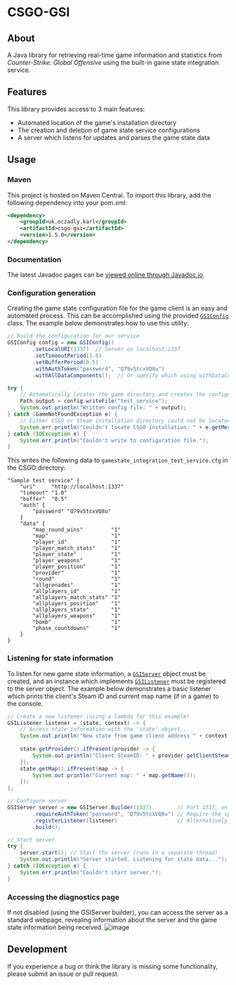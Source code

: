 # CSGO-GSI
## About
A Java library for retrieving real-time game information and statistics from *Counter-Strike: Global Offensive* using
the built-in game state integration service.

## Features
This library provides access to 3 main features:
- Automated location of the game's installation directory
- The creation and deletion of game state service configurations
- A server which listens for updates and parses the game state data

## Usage
### Maven
This project is hosted on Maven Central. To import this library, add the following dependency into your pom.xml:
```xml
<dependency>
    <groupId>uk.oczadly.karl</groupId>
    <artifactId>csgo-gsi</artifactId>
    <version>1.5.0</version>
</dependency>
```

### Documentation
The latest Javadoc pages can be [viewed online through Javadoc.io](https://www.javadoc.io/doc/uk.oczadly.karl/csgo-gsi).

### Configuration generation
Creating the game state configuration file for the game client is an easy and automated process. This can be 
accomplished using the provided [`GSIConfig`](https://www.javadoc.io/doc/uk.oczadly.karl/csgo-gsi/latest/uk/oczadly/karl/csgsi/config/GSIConfig.html)
 class. The example below demonstrates how to use this utility:

```java
// Build the configuration for our service
GSIConfig config = new GSIConfig()
        .setLocalURI(1337)  // Server on localhost:1337
        .setTimeoutPeriod(1.0)
        .setBufferPeriod(0.5)
        .withAuthToken("password", "Q79v5tcxVQ8u")
        .withAllDataComponents();  // Or specify which using withDataComponents(...)

try {
    // Automatically locates the game directory and creates the configuration file
    Path output = config.writeFile("test_service");
    System.out.println("Written config file: " + output);
} catch (GameNotFoundException e) {
    // Either CSGO or Steam installation directory could not be located
    System.err.println("Couldn't locate CSGO installation: " + e.getMessage());
} catch (IOException e) {
    System.err.println("Couldn't write to configuration file.");
}
```

This writes the following data to `gamestate_integration_test_service.cfg` in the CSGO directory:
```text
"Sample test service" {
    "uri"     "http://localhost:1337"
    "timeout" "1.0"
    "buffer"  "0.5"
    "auth" {
        "password" "Q79v5tcxVQ8u"
    }
    "data" {
        "map_round_wins"         "1"
        "map"                    "1"
        "player_id"              "1"
        "player_match_stats"     "1"
        "player_state"           "1"
        "player_weapons"         "1"
        "player_position"        "1"
        "provider"               "1"
        "round"                  "1"
        "allgrenades"            "1"
        "allplayers_id"          "1"
        "allplayers_match_stats" "1"
        "allplayers_position"    "1"
        "allplayers_state"       "1"
        "allplayers_weapons"     "1"
        "bomb"                   "1"
        "phase_countdowns"       "1"
    }
}
```

### Listening for state information
To listen for new game state information, a [`GSIServer`](https://www.javadoc.io/doc/uk.oczadly.karl/csgo-gsi/latest/uk/oczadly/karl/csgsi/GSIServer.html)
object must be created, and an instance which implements [`GSIListener`](https://www.javadoc.io/doc/uk.oczadly.karl/csgo-gsi/latest/uk/oczadly/karl/csgsi/GSIListener.html)
must be registered to the server object. The example below demonstrates a basic listener which prints the client's
 Steam ID and current map name (if in a game) to the console.

```java
// Create a new listener (using a lambda for this example)
GSIListener listener = (state, context) -> {
    // Access state information with the 'state' object...
    System.out.println("New state from game client address " + context.getAddress().getHostAddress());
    
    state.getProvider().ifPresent(provider -> {
        System.out.println("Client SteamID: " + provider.getClientSteamId());
    });
    state.getMap().ifPresent(map -> {
        System.out.println("Current map: " + map.getName());
    });
};

// Configure server
GSIServer server = new GSIServer.Builder(1337)        // Port 1337, on all network interfaces
        .requireAuthToken("password", "Q79v5tcxVQ8u") // Require the specified password
        .registerListener(listener)                   // Alternatively, you can call this dynamically on the GSIServer
        .build();

// Start server
try {
    server.start(); // Start the server (runs in a separate thread)
    System.out.println("Server started. Listening for state data...");
} catch (IOException e) {
    System.err.println("Couldn't start server.");
}
```

### Accessing the diagnostics page
If not disabled (using the GSIServer builder), you can access the server as a standard webpage, revealing information
 about the server and the game state information being received.
![image](https://user-images.githubusercontent.com/1368580/98445604-686b7c00-2110-11eb-9cc9-44886371eae2.png)


## Development
If you experience a bug or think the library is missing some functionality, please submit an issue or pull request.